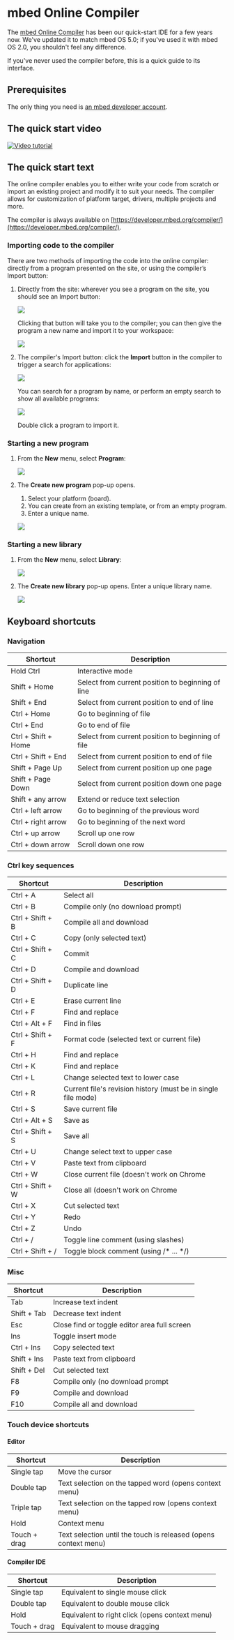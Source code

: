 # mbed Online Compiler

The [mbed Online Compiler](https://developer.mbed.org/compiler/) has been our quick-start IDE for a few years now. We've updated it to match mbed OS 5.0; if you've used it with mbed OS 2.0, you shouldn't feel any difference. 

If you've never used the compiler before, this is a quick guide to its interface. 

## Prerequisites

The only thing you need is [an mbed developer account](https://developer.mbed.org/account/signup/).

## The quick start video

<span class="images">[![Video tutorial](http://img.youtube.com/vi/NKSlkUcoOjY/0.jpg)](http://www.youtube.com/watch?v=L5TcmFFD0iw)</span>

## The quick start text

The online compiler enables you to either write your code from scratch or import an existing project and modify it to suit your needs. The compiler allows for customization of platform target, drivers, multiple projects and more. 

The compiler is always available on [https://developer.mbed.org/compiler/](https://developer.mbed.org/compiler/).

### Importing code to the compiler

There are two methods of importing the code into the online compiler: directly from a program presented on the site, or using the compiler’s Import button:

1. Directly from the site: wherever you see a program on the site, you should see an Import button:
	
	<span class="images">![](Images/import_button_site.png)</span>

	Clicking that button will take you to the compiler; you can then give the program a new name and import it to your workspace:

	<span class="images">![](Images/import_popup.png)</span>


1. The compiler's Import button: click the **Import** button in the compiler to trigger a search for applications:

	<span class="images">![](Images/import_button_comp.png)</span>

	You can search for a program by name, or perform an empty search to show all available programs:

	<span class="images">![](Images/all_programs.png)</span>

	Double click a program to import it.

### Starting a new program 

1. From the **New** menu, select **Program**:

	<span class="images">![](Images/new.png)</span>

1. The **Create new program** pop-up opens.
	1. Select your platform (board). 
	1. You can create from an existing template, or from an empty program.
	1. Enter a unique name.

	<span class="images">![](Images/new_program.png)</span>


### Starting a new library


1. From the **New** menu, select **Library**:

	<span class="images">![](Images/new.png)</span>

1. The **Create new library** pop-up opens. Enter a unique library name.

	<span class="images">![](Images/new_library.png)</span>

## Keyboard shortcuts

### Navigation

| Shortcut   | Description                                       |
|------------|---------------------------------------------------|
| Hold Ctrl  | Interactive mode                                  |
| Shift + Home | Select from current position to beginning of line |
| Shift + End  | Select from current position to end of line       |
| Ctrl + Home  | Go to beginning of file                           |
| Ctrl + End   | Go to end of file                                 |
| Ctrl + Shift + Home | Select from current position to beginning of file |
| Ctrl + Shift + End | Select from current position to end of file  |
| Shift + Page Up  | Select from current position up one page |
| Shift + Page Down | Select from current position down one page |
| Shift + any arrow  | Extend or reduce text selection |
| Ctrl + left arrow  | Go to beginning of the previous word |
| Ctrl + right arrow   | Go to beginning of the next word |
| Ctrl + up arrow | Scroll up one row |
| Ctrl + down arrow | Scroll down one row |                            


### Ctrl key sequences

| Shortcut   | Description                                       |
|------------|---------------------------------------------------|
| Ctrl + A  | Select all                                  |
| Ctrl + B | Compile only (no download prompt) |
| Ctrl + Shift + B | Compile all and download |
| Ctrl + C | Copy (only selected text) |
| Ctrl + Shift + C | Commit |
| Ctrl + D | Compile and download |
| Ctrl + Shift + D | Duplicate line |
| Ctrl + E | Erase current line |
| Ctrl + F | Find and replace |
| Ctrl + Alt + F | Find in files |
| Ctrl + Shift + F | Format code (selected text or current file) | 
| Ctrl + H | Find and replace |
| Ctrl + K | Find and replace | 
| Ctrl + L | Change selected text to lower case |
| Ctrl + R | Current file's revision history (must be in single file mode) |
| Ctrl + S | Save current file |
| Ctrl + Alt + S | Save as |
| Ctrl + Shift + S | Save all |
| Ctrl + U| Change select text to upper case |
| Ctrl + V | Paste text from clipboard |
| Ctrl + W | Close current file (doesn't work on Chrome |
| Ctrl + Shift + W | Close all (doesn't work on Chrome |
| Ctrl + X | Cut selected text |
| Ctrl + Y | Redo |
| Ctrl + Z | Undo |
| Ctrl + / | Toggle line comment (using slashes) |
| Ctrl + Shift + / | Toggle block comment (using /* ... */)| 

### Misc

| Shortcut   | Description                                       |
|------------|---------------------------------------------------|
| Tab  | Increase text indent                                  |
| Shift + Tab | Decrease text indent |
| Esc | Close find or toggle editor area full screen |
| Ins | Toggle insert mode |
| Ctrl + Ins | Copy selected text |
| Shift + Ins | Paste text from clipboard |
| Shift + Del | Cut selected text |
| F8| Compile only (no download prompt |
| F9 | Compile and download |
| F10 | Compile all and download |

### Touch device shortcuts

#### Editor

| Shortcut   | Description                                       |
|------------|---------------------------------------------------|
| Single tap  | Move the cursor                                |
| Double tap | Text selection on the tapped word (opens context menu) |
| Triple tap | Text selection on the tapped row (opens context menu) |
| Hold | Context menu |
| Touch + drag | Text selection until the touch is released (opens context menu) |

#### Compiler IDE

| Shortcut   | Description                                       |
|------------|---------------------------------------------------|
| Single tap  | Equivalent to single mouse click  |
| Double tap |  Equivalent to double mouse click  |
| Hold |  Equivalent to right click (opens context menu) |
| Touch + drag | Equivalent to mouse dragging |

